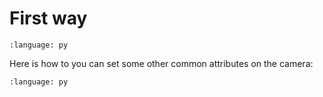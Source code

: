 # First way

``` {literalinclude} py_usd.py
:language: py
```

Here is how to you can set some other common attributes on the camera:

 

``` {literalinclude} py_usd_var1.py
:language: py
```

 
